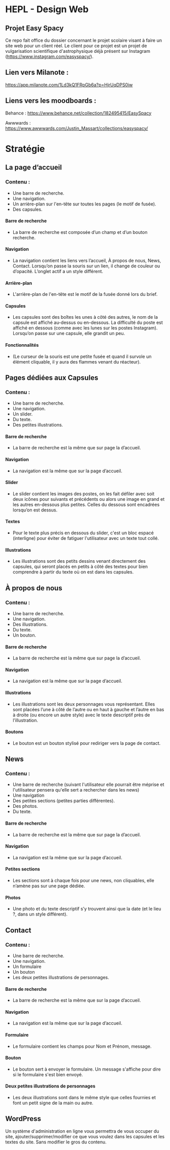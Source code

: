# HEPL - Design Web

## Projet Easy Spacy

Ce repo fait office du dossier concernant le projet scolaire visant à faire un site web pour un client réel. Le client
pour ce projet est un projet de vulgarisation scientifique d'astrophysique déjà présent sur
Instagram (https://www.instagram.com/easyspacy/).

## Lien vers Milanote :

https://app.milanote.com/1Ld3kQ1FRpGb6a?p=HjrUqDPS0iw

## Liens vers les moodboards :

Behance : https://www.behance.net/collection/182495415/EasySpacy

Awwwards : https://www.awwwards.com/Justin_Massart/collections/easyspacy/

# Stratégie

## La page d’accueil

### Contenu :

- Une barre de recherche.
- Une navigation.
- Un arrière-plan sur l'en-tête sur toutes les pages (le motif de fusée).
- Des capsules.

#### Barre de recherche

- La barre de recherche est composée d’un champ et d’un bouton recherche.

#### Navigation

- La navigation contient les liens vers l’accueil, À propos de nous, News, Contact. Lorsqu’on passe la souris sur un
  lien, il change de couleur ou d’opacité. L’onglet actif a un style différent.

#### Arrière-plan

- L'arrière-plan de l'en-tête est le motif de la fusée donné lors du brief.

#### Capsules

- Les capsules sont des boîtes les unes à côté des autres, le nom de la capsule est affiché au-dessus ou en-dessous. La
  difficulté du poste est affiché en dessous (comme avec les lunes sur les postes Instagram). Lorsqu’on passe sur une
  capsule, elle grandit un peu.

#### Fonctionnalités

- (Le curseur de la souris est une petite fusée et quand il survole un élément cliquable, il y aura des flammes venant
  du réacteur).

## Pages dédiées aux Capsules

### Contenu :

- Une barre de recherche.
- Une navigation.
- Un slider.
- Du texte.
- Des petites illustrations.

#### Barre de recherche

- La barre de recherche est la même que sur page la d’accueil.

#### Navigation

- La navigation est la même que sur la page d’accueil.

#### Slider

- Le slider contient les images des postes, on les fait défiler avec soit deux icônes pour suivants et précédents ou
  alors une image en grand et les autres en-dessous plus petites. Celles du dessous sont encadrées lorsqu’on est dessus.

#### Textes

- Pour le texte plus précis en dessous du slider, c'est un bloc espacé (interligne) pour éviter de fatiguer l'utilisateur avec un texte tout collé.

#### Illustrations

- Les illustrations sont des petits dessins venant directement des capsules, qui seront placés en petits à côté des
  textes pour bien comprendre à partir du texte où on est dans les capsules.

## À propos de nous

### Contenu :

- Une barre de recherche.
- Une navigation.
- Des illustrations.
- Du texte.
- Un bouton.

#### Barre de recherche

- La barre de recherche est la même que sur page la d’accueil.

#### Navigation

- La navigation est la même que sur la page d’accueil.

#### Illustrations

- Les illustrations sont les deux personnages vous représentant. Elles sont placées l’une à côté de l’autre ou en haut à
  gauche et l’autre en bas à droite (ou encore un autre style) avec le texte descriptif près de l’illustration.

#### Boutons

- Le bouton est un bouton stylisé pour rediriger vers la page de contact.

## News

### Contenu :

- Une barre de recherche (suivant l'utilisateur elle pourrait être méprise et l'utilisateur pensera qu'elle sert a
  rechercher dans les news)
- Une navigation
- Des petites sections (petites parties différentes).
- Des photos.
- Du texte.

#### Barre de recherche

- La barre de recherche est la même que sur page la d’accueil.

#### Navigation

- La navigation est la même que sur la page d’accueil.

#### Petites sections

- Les sections sont à chaque fois pour une news, non cliquables, elle n’amène pas sur une page dédiée.

#### Photos

- Une photo et du texte descriptif s’y trouvent ainsi que la date (et le lieu ?, dans un style différent).

## Contact

### Contenu :

- Une barre de recherche.
- Une navigation.
- Un formulaire
- Un bouton
- Les deux petites illustrations de personnages.

#### Barre de recherche

- La barre de recherche est la même que sur la page d’accueil.

#### Navigation

- La navigation est la même que sur la page d’accueil.

#### Formulaire

- Le formulaire contient les champs pour Nom et Prénom, message.

#### Bouton

- Le bouton sert à envoyer le formulaire. Un message s'affiche pour dire si le formulaire s'est bien envoyé.

#### Deux petites illustrations de personnages

- Les deux illustrations sont dans le même style que celles fournies et font un petit signe de la main ou autre.

## WordPress

Un système d'administration en ligne vous permettra de vous occuper du site, ajouter/supprimer/modifier ce que vous voulez dans les capsules et les textes du site. Sans modifier le gros du contenu.